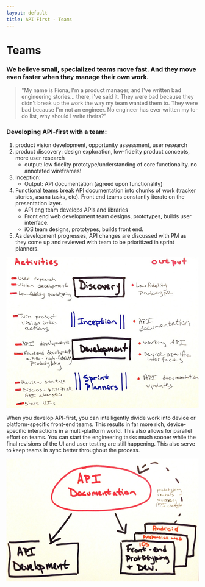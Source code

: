 ```yaml
---
layout: default
title: API First - Teams
---
```


# Teams

### We believe small, specialized teams move fast. And they move even faster when they manage their own work. 

> "My name is Fiona, I'm a product manager, and I've written bad engineering stories...  there, i've said it. They were bad because they didn't break up the work the way my team wanted them to. They were bad because I'm not an engineer. No engineer has ever written my to-do list, why should I write theirs?"

### Developing API-first with a team:

1. product vision development, opportunity assessment, user research
2. product discovery: design exploration, low-fidelity product concepts, more user research
    * output: low fidelity prototype/understanding of core functionality. no annotated wireframes! 
3. Inception: 
    * Output: API documentation (agreed upon functionality) 
4. Functional teams break API documentation into chunks of work (tracker stories, asana tasks, etc). Front end teams constantly iterate on the presentation layer.
    * API eng team develops APIs and libraries
    * Front end web development team designs, prototypes, builds user interface. 
    * iOS team designs, prototypes, builds front end.  
5. As development progresses, API changes are discussed with PM as they come up and reviewed with team to be prioritized in sprint planners. 

![Teams 1](/images/teams-1.jpg)

When you develop API-first, you can intelligently divide work into device or platform-specific front-end teams. This results in far more rich, device-specific interactions in a multi-platform world.  This also allows for parallel effort on teams.  You can start the engineering tasks much sooner while the final revisions of the UI and user testing are still happening.  This also serve to keep teams in sync better throughout the process.

![Teams 2](/images/teams-2.jpg)
